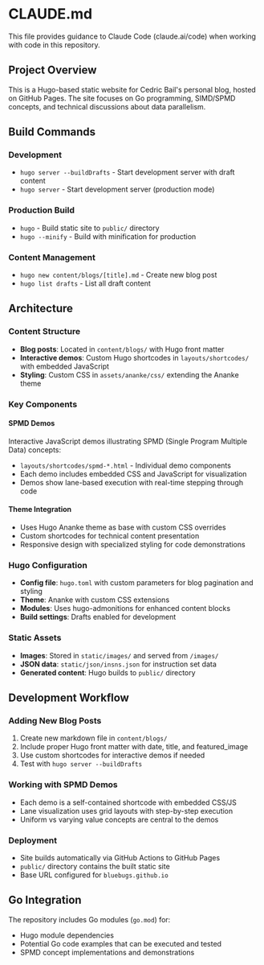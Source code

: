 # CLAUDE.md

This file provides guidance to Claude Code (claude.ai/code) when working with code in this repository.

## Project Overview

This is a Hugo-based static website for Cedric Bail's personal blog, hosted on GitHub Pages. The site focuses on Go programming, SIMD/SPMD concepts, and technical discussions about data parallelism.

## Build Commands

### Development
- `hugo server --buildDrafts` - Start development server with draft content
- `hugo server` - Start development server (production mode)

### Production Build
- `hugo` - Build static site to `public/` directory
- `hugo --minify` - Build with minification for production

### Content Management
- `hugo new content/blogs/[title].md` - Create new blog post
- `hugo list drafts` - List all draft content

## Architecture

### Content Structure
- **Blog posts**: Located in `content/blogs/` with Hugo front matter
- **Interactive demos**: Custom Hugo shortcodes in `layouts/shortcodes/` with embedded JavaScript
- **Styling**: Custom CSS in `assets/ananke/css/` extending the Ananke theme

### Key Components

#### SPMD Demos
Interactive JavaScript demos illustrating SPMD (Single Program Multiple Data) concepts:
- `layouts/shortcodes/spmd-*.html` - Individual demo components
- Each demo includes embedded CSS and JavaScript for visualization
- Demos show lane-based execution with real-time stepping through code

#### Theme Integration
- Uses Hugo Ananke theme as base with custom CSS overrides
- Custom shortcodes for technical content presentation
- Responsive design with specialized styling for code demonstrations

### Hugo Configuration
- **Config file**: `hugo.toml` with custom parameters for blog pagination and styling
- **Theme**: Ananke with custom CSS extensions
- **Modules**: Uses hugo-admonitions for enhanced content blocks
- **Build settings**: Drafts enabled for development

### Static Assets
- **Images**: Stored in `static/images/` and served from `/images/`
- **JSON data**: `static/json/insns.json` for instruction set data
- **Generated content**: Hugo builds to `public/` directory

## Development Workflow

### Adding New Blog Posts
1. Create new markdown file in `content/blogs/`
2. Include proper Hugo front matter with date, title, and featured_image
3. Use custom shortcodes for interactive demos if needed
4. Test with `hugo server --buildDrafts`

### Working with SPMD Demos
- Each demo is a self-contained shortcode with embedded CSS/JS
- Lane visualization uses grid layouts with step-by-step execution
- Uniform vs varying value concepts are central to the demos

### Deployment
- Site builds automatically via GitHub Actions to GitHub Pages
- `public/` directory contains the built static site
- Base URL configured for `bluebugs.github.io`

## Go Integration

The repository includes Go modules (`go.mod`) for:
- Hugo module dependencies
- Potential Go code examples that can be executed and tested
- SPMD concept implementations and demonstrations